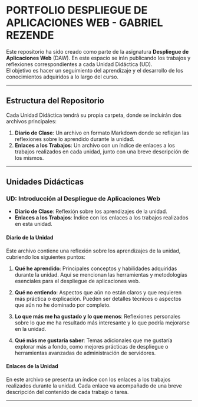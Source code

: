 # PORTFOLIO DESPLIEGUE DE APLICACIONES WEB - GABRIEL REZENDE

Este repositorio ha sido creado como parte de la asignatura **Despliegue de Aplicaciones Web** (DAW). En este espacio se irán publicando los trabajos y reflexiones correspondientes a cada Unidad Didáctica (UD).  
El objetivo es hacer un seguimiento del aprendizaje y el desarrollo de los conocimientos adquiridos a lo largo del curso.

---

## Estructura del Repositorio

Cada Unidad Didáctica tendrá su propia carpeta, donde se incluirán dos archivos principales:

1. **Diario de Clase**: Un archivo en formato Markdown donde se reflejan las reflexiones sobre lo aprendido durante la unidad.
2. **Enlaces a los Trabajos**: Un archivo con un índice de enlaces a los trabajos realizados en cada unidad, junto con una breve descripción de los mismos.

---

## Unidades Didácticas

### UD: Introducción al Despliegue de Aplicaciones Web

- **Diario de Clase**: Reflexión sobre los aprendizajes de la unidad.
- **Enlaces a los Trabajos**: Índice con los enlaces a los trabajos realizados en esta unidad.

#### Diario de la Unidad

Este archivo contiene una reflexión sobre los aprendizajes de la unidad, cubriendo los siguientes puntos:

1. **Qué he aprendido**: Principales conceptos y habilidades adquiridas durante la unidad. Aquí se mencionan las herramientas y metodologías esenciales para el despliegue de aplicaciones web.
   
2. **Qué no entiendo**: Aspectos que aún no están claros y que requieren más práctica o explicación. Pueden ser detalles técnicos o aspectos que aún no he dominado por completo.

3. **Lo que más me ha gustado y lo que menos**: Reflexiones personales sobre lo que me ha resultado más interesante y lo que podría mejorarse en la unidad.

4. **Qué más me gustaría saber**: Temas adicionales que me gustaría explorar más a fondo, como mejores prácticas de despliegue o herramientas avanzadas de administración de servidores.

#### Enlaces de la Unidad

En este archivo se presenta un índice con los enlaces a los trabajos realizados durante la unidad. Cada enlace va acompañado de una breve descripción del contenido de cada trabajo o tarea.

---
